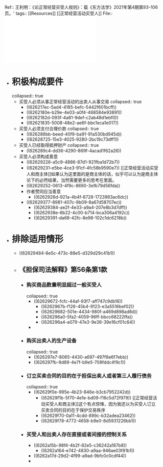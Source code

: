 Ref:: 王利明：《论正常经营买受人规则》：载《东方法学》2021年第4期第93–106页。'
tags:: [[Resources]] [[正常经营活动买受人]]
File:: ![论正常经营买受人规则_王利明.pdf](../assets/论正常经营买受人规则_王利明_1650595360434_0.pdf)

- # 积极构成要件
  collapsed:: true
	- 买受人必须从事正常经营活动的出卖人从事交易
	  collapsed:: true
		- ((626217ec-5ad4-4185-befc-5442f601bcff))
		- ((6262180e-b29e-4e03-a0f4-468584e93891))
		- ((6262182d-093f-4a81-9def-c2ab48d1ebf0))
		- ((62621835-5008-48e2-ae6f-bbc1eca1e017))
	- 买受人必须支付合理价款
	  collapsed:: true
		- ((626286bb-beed-40f9-ba91-91a530bd945d))
		- ((62628725-15e3-4025-9280-2bc19c73dff1))
	- 买受人已经取得抵押财产
	  collapsed:: true
		- ((626289c4-dd36-4290-869f-4acad1f62a26))
	- 买受人必须构成善意
		- ((62629226-a5c9-4886-87d1-921fba1d72b7))
		- ((62629231-e5be-4ce3-91cf-4fc58b9590e7))
		  [[正常经营活动买受人和商主体]]如果认为这里面的是商主体的话，似乎可以认为是商主体论下的必然结果，当然需要更多的思考在里面。
		- ((62629252-0613-4f9c-8690-3efb79d56fda))
		- 作者赞同应当善意
			- ((6262926d-921a-4b4f-8728-1723983ac6dc))
		- ((62629377-8981-407c-9b09-8a67d58707ec))
			- ((62629384-ae2f-4e33-a9a4-207e8b3d7dff))
			- ((6262938e-6b22-4c00-b714-bca306a4192c))
			- ((62629391-da68-42fc-8e98-102c1dc6218b))
- # 排除适用情形
	- ((62629484-8e5c-473c-88e5-d329d29c41b1))
	- ## 《担保司法解释》第56条第1款
		- ### 购买商品数量明显超过一般买受人
		  collapsed:: true
			- ((62629672-fcfc-44af-93f7-aff747c9db16))
				- ((6262967b-f126-45b4-9123-e3a5516bef02))
				- ((62629682-501e-4434-980f-a469d898ad8d))
				- ((626296a0-5fa2-4059-96ff-bbcc68222ffa))
				- ((626296a4-a079-47e3-9e36-39e16cf01c64))
			-
		- ### 购买出卖人的生产设备
		  collapsed:: true
			- ((626297e7-8065-4430-a697-497f8e6f7ebb))
			- ((626297fb-9d89-4e7f-b9e5-708fddc4f9c1))
		- ### 订立买卖合同的目的在于担保出卖人或者第三人履行债务
		  collapsed:: true
			- ((62629f0e-995e-4b23-846e-b3cb7952242d))
				- ((62629f1b-5f70-4e1e-bd09-f16c5d72f979))
				  [[正常经营活动买受人和商主体]]这个有点惊悚，因为我还以为买受人订立买卖合同的目的在于保护交易秩序
				- ((62629f70-0a11-4cdd-899c-b32adea23462))
				- ((62629f78-4772-4658-b9e0-8d5931226bb1))
		- ### 买受人和出卖人存在直接或者间接的控制关系
			- ((6262a15b-98f4-4b2f-82e5-c36242a187b8))
				- ((6262a164-e742-4830-a9aa-946ae03f81b1))
			- ((6262a17d-29d2-4f99-a9ad-9bfc0c0cdf44))
			-